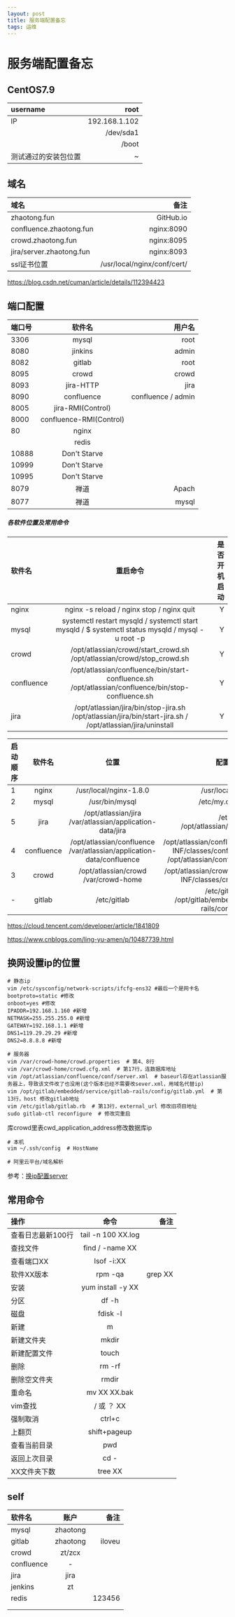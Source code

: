 ```yaml
---
layout: post
title: 服务端配置备忘
tags: 运维
---
```


# 服务端配置备忘

## CentOS7.9

| username   | root |
| :----- | ----------: |
| IP |  192.168.1.102  |
|  |  /dev/sda1  |
|  |  /boot |
| 测试通过的安装包位置 |  ~ |

## 域名

| 域名  | 备注 |
| :----- | ----------: |
| zhaotong.fun | GitHub.io  |
| confluence.zhaotong.fun   | nginx:8090 |
| crowd.zhaotong.fun   | nginx:8095 |
| jira/server.zhaotong.fun   | nginx:8093 |
| ssl证书位置 | /usr/local/nginx/conf/cert/ |

https://blog.csdn.net/cuman/article/details/112394423

## 端口配置

| 端口号   | 软件名 |     用户名 |
| :----- | :--: | -------: |
| 3306 |  mysql  | root |
| 8080 |  jinkins  | admin |
| 8082 |  gitlab  | root |
| 8095 |  crowd  | crowd |
| 8093 |  jira-HTTP  | jira |
| 8090 |   confluence  | confluence / admin |
| 8005 |  jira-RMI(Control) |  |
| 8000 |  confluence-RMI(Control) |  |
| 80 |  nginx  |  |
|  |  redis  |  |
| 10888 |  Don't Starve  |  |
| 10999 |  Don't Starve  |  |
| 10995 |  Don't Starve  |  |
| 8079 |  禅道  | Apach |
| 8077 |  禅道  | mysql |

##### 各软件位置及常用命令

| 软件名 | 重启命令 | 是否开机启动 |
| :---- | :-------: | -------: |
| nginx | nginx -s reload / nginx stop / nginx quit | Y |
| mysql | systemctl restart mysqld / systemctl start mysqld / $ systemctl status mysqld / mysql -u root -p | Y |
| crowd | /opt/atlassian/crowd/start_crowd.sh /opt/atlassian/crowd/stop_crowd.sh  | Y |
| confluence | /opt/atlassian/confluence/bin/start-confluence.sh /opt/atlassian/confluence/bin/stop-confluence.sh | Y |
| jira | /opt/atlassian/jira/bin/stop-jira.sh /opt/atlassian/jira/bin/start-jira.sh / /opt/atlassian/jira/uninstall | Y |


| 启动顺序 | 软件名   | 位置 | 配置文件位置 |    日志位置 |
| :----- | :--: | :-------: | :-------: | :-------: |
| 1 | nginx | /usr/local/nginx-1.8.0 | /usr/local/nginx/conf/ |      |
| 2 | mysql | /usr/bin/mysql | /etc/my.cnf /etc/profile | /var/log/mysqld.log |
| 5 | jira | /opt/atlassian/jira /var/atlassian/application-data/jira | /etc/profile /opt/atlassian/jira/conf/server.xml  |  |
| 4 | confluence | /opt/atlassian/confluence /var/atlassian/application-data/confluence | /opt/atlassian/confluence/confluence/WEB-INF/classes/confluence-init.properties /opt/atlassian/confluence/conf/server.xml | /var/atlassian/application-data/confluence/logs/atlassian-confluence.log |
| 3 | crowd | /opt/atlassian/crowd /var/crowd-home | /opt/atlassian/crowd/crowd-webapp/WEB-INF/classes/crowd-init.properties | /var/crowd-home/logs/atlassian-crowd.log |
| - | gitlab | /etc/gitlab | /etc/gitlab/gitlab.rb /opt/gitlab/embedded/service/gitlab-rails/config/gitlab.yml | /var/log/gitlab |


https://cloud.tencent.com/developer/article/1841809

https://www.cnblogs.com/ling-yu-amen/p/10487739.html


## 换网设置ip的位置
```
# 静态ip
vim /etc/sysconfig/network-scripts/ifcfg-ens32 #最后一个是网卡名
bootproto=static #修改
onboot=yes #修改
IPADDR=192.168.1.160 #新增
NETMASK=255.255.255.0 #新增
GATEWAY=192.168.1.1 #新增
DNS1=119.29.29.29 #新增
DNS2=8.8.8.8 #新增

# 服务器
vim /var/crowd-home/crowd.properties  # 第4、8行
vim /var/crowd-home/crowd.cfg.xml  # 第17行，连数据库地址
vim /opt/atlassian/confluence/conf/server.xml  # baseurl存在atlassian服务器上，导致该文件改了也没用(这个版本已经不需要改sever.xml，用域名代替ip)
vim /opt/gitlab/embedded/service/gitlab-rails/config/gitlab.yml  # 第13行，host 修改gitlab地址
vim /etc/gitlab/gitlab.rb  # 第13行，external_url 修改旧项目地址
sudo gitlab-ctl reconfigure  # 修改完重启
```
库crowd里表cwd_application_address修改数据库ip

```
# 本机
vim ~/.ssh/config  # HostName

# 阿里云平台/域名解析
```

参考：[换ip配置server](https://mp.weixin.qq.com/s?__biz=MzU0NzUxMzYzOA==&mid=2247483731&idx=1&sn=d509821104bc28f60b8e4c20ef42b03d&chksm=fb4c751acc3bfc0c050b2700f2cb3dd0a0f821c79560a18ad9ba7cb92cd7db677a9fa2643f77&token=1232437534&lang=zh_CN#rd)


## 常用命令

| 操作   | 命令 |     备注 |
| :----- | :--: | -------: |
| 查看日志最新100行 |  tail -n 100 XX.log  | |
| 查找文件 |  find / -name XX  | |
| 查看端口XX |  lsof -i:XX  | |
| 软件XX版本 |  rpm -qa|grep XX  | |
| 安装 |  yum install -y XX  | |
| 分区 |  df -h  | |
| 磁盘 |  fdisk -l  | |
| 新建 |  m  | |
| 新建文件夹 |  mkdir  | |
| 新建配置文件 |  touch  | |
| 删除 |  rm -rf | |
| 删除空文件夹 |  rmdir | |
| 重命名 |  mv XX XX.bak  | |
| vim查找 |  / 或 ？ XX  | |
| 强制取消 |  ctrl+c  | |
| 上翻页 |  shift+pageup  | |
| 查看当前目录 |  pwd  | |
| 返回上次目录 |  cd -  | |
| XX文件夹下数 |  tree XX  | |

## self

| 软件名   | 账户 |     备注 |
| :----- | :--: | -------: |
| mysql |  zhaotong  | |
| gitlab |  zhaotong  | iloveu |
| crowd |  zt/zcx  | |
| confluence |  -  | |
| jira |  jira  | |
| jenkins |  zt  | |
| redis |    | 123456 |
|  |          |        |
|            |          | |
